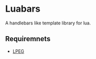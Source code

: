 # Luabars
A handlebars like template library for lua.

## Requiremnets
- [LPEG](http://www.inf.puc-rio.br/~roberto/lpeg/)



